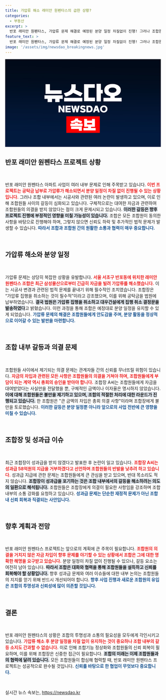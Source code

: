 ```yaml
---
title: 가압류 해소 래미안 원펜타스의 급한 상황?
categories:
  - 부동산
excerpt: >
  반포 래미안 원펜타스, 가압류 문제 해결로 예정된 분양 일정 차질없이 진행! 그러나 조합원의 반발로 시끌시끌한 조합 내부 갈등. 삼성물산의 긴급 자금 대여와 조합장의 성과급 포기 선언, 재건축 사업의 향방은?
feature_text: >
  반포 래미안 원펜타스, 가압류 문제 해결로 예정된 분양 일정 차질없이 진행! 그러나 조합원의 반발로 시끌시끌한 조합 내부 갈등. 삼성물산의 긴급 자금 대여와 조합장의 성과급 포기 선언, 재건축 사업의 향방은?
image: '/assets/img/newsdao_breakingnews.jpg'
---
```


<p><img src="/assets/img/newsdao_breakingnews.jpg" alt="implanttips 속보" /></p>

<h2 data-ke-size="size26">반포 래미안 원펜타스 프로젝트 상황</h2>  

<p data-ke-size="size16">&nbsp;</p>  

<p>반포 래미안 원펜타스 아파트 사업이 여러 내부 문제로 인해 주목받고 있습니다. <b><span style="color: #ee2323;">이번 프로젝트는 공탁금 납부로 가압류가 해소되면서 분양 일정이 차질 없이 진행될 수 있는 상황입니다.</span></b> 그러나 조합 내부에서는 시공사와 관련된 여러 논란이 발생하고 있으며, 이로 인해 조합원들 사이의 갈등이 심화되고 있습니다. 구체적으로는 대여한 자금과 관련하여 조합원들의 의결을 받지 않았다는 점이 크게 문제시되고 있습니다. <b><span style="background-color: #21538527;">이러한 갈등은 향후 프로젝트 진행에 부정적인 영향을 미칠 가능성이 있습니다.</span></b> 조합은 모든 조합원이 동의한 사항을 바탕으로 진행해야 하며, 그렇지 않으면 신뢰도 하락 및 추가적인 법적 문제가 발생할 수 있습니다. <b><span style="color: #1a5490;">따라서 조합과 조합원 간의 원활한 소통과 협력이 매우 중요합니다.</span></b>  </p>

<p data-ke-size="size16">&nbsp;</p>  

<h2 data-ke-size="size26">가압류 해소와 분양 일정</h2>  

<p data-ke-size="size16">&nbsp;</p>  

<p>가압류 문제는 상당히 복잡한 상황을 유발합니다. <b><span style="color: #ee2323;">서울 서초구 반포동에 위치한 래미안 원펜타스 조합은 최근 삼성물산으로부터 긴급히 자금을 빌려 가압류를 해소했습니다.</span></b> 이는 시공사 변경과 관련된 법적 문제를 끝내기 위해 필수적인 조치였습니다. 조합장은 “가압류 집행을 취소하는 것이 필수적”이라고 강조했으며, 이를 위해 공탁금을 법원에 납부하였습니다. <b><span style="background-color: #21538527;">결국 법원은 가압류 집행을 취소하고 대우건설에게 집행 취소 결정문을 발송하였다</span></b>고 밝혔습니다. 이런 과정을 통해 조합은 예정대로 분양 일정을 유지할 수 있게 되었습니다. <b><span style="color: #1a5490;">가압류 문제의 해결은 조합원들에게 안도감을 주며, 분양 활동을 정상적으로 이어갈 수 있는 발판을 마련합니다.</span></b>  </p>

<p data-ke-size="size16">&nbsp;</p>  

<h2 data-ke-size="size26">조합 내부 갈등과 의결 문제</h2>  

<p data-ke-size="size16">&nbsp;</p>  

<p>조합원들 사이에서 제기되는 의결 문제는 관계자들 간의 신뢰를 무너뜨릴 위험이 있습니다. <b><span style="color: #ee2323;">자금의 차입과 관련된 모든 사항은 조합원들의 의결을 거쳐야 하며, 조합원들에게 부담이 되는 계약 역시 총회의 승인을 받아야 합니다.</span></b> 조합장 A씨는 조합원들에게 자금을 대여받았다는 사실만을 전달했을 뿐, 구체적인 금액이나 이자율은 명시하지 않았습니다. <b><span style="background-color: #21538527;">이에 대해 조합원들은 불만을 제기하고 있으며, 조합의 적절한 처리에 대한 라운드가 진행되고 있습니다.</span></b> 한 조합원은 "큰 금액의 차입은 총회 의결 사항"이라며 조합장에게 불만을 토로했습니다. <b><span style="color: #1a5490;">이러한 갈등은 분양 일정뿐 아니라 앞으로의 사업 전반에 큰 영향을 미칠 수 있습니다.</span></b>  </p>

<p data-ke-size="size16">&nbsp;</p>  

<h2 data-ke-size="size26">조합장 및 성과급 이슈</h2>  

<p data-ke-size="size16">&nbsp;</p>  

<p>최근 조합장이 성과급을 받지 않겠다고 발표한 후 논란이 일고 있습니다. <b><span style="color: #ee2323;">조합장 A씨는 성과급 58억원의 지급을 거부하겠다고 선언하며 조합원들의 반발을 낮추려 하고 있습니다.</span></b> 성과급 지급에 관한 문제는 조합원들에게 큰 관심을 받고 있으며, 반대 목소리도 적지 않습니다. <b><span style="background-color: #21538527;">조합장이 성과급을 포기하는 것은 조합 내부에서의 갈등을 해소하려는 의도의 일환으로 해석됩니다.</span></b> 조합원들은 조합장에게 의결이 필요한 사항임을 강조하며 조합 내부의 소통 강화를 요청하고 있습니다. <b><span style="color: #1a5490;">성과급 문제는 단순한 재정적 문제가 아닌 조합 내 신뢰 회복과 직결되는 사안입니다.</span></b>  </p>

<p data-ke-size="size16">&nbsp;</p>  

<h2 data-ke-size="size26">향후 계획과 전망</h2>  

<p data-ke-size="size16">&nbsp;</p>  

<p>반포 래미안 원펜타스 프로젝트는 앞으로의 계획에 큰 주목이 필요합니다. <b><span style="color: #ee2323;">조합원의 의결을 거치지 않은 자금 차입이 향후 문제를 야기할 수 있는 상황에서 조합은 그에 대한 명확한 해명을 요구받고 있습니다.</span></b> 분양 일정이 차질 없이 진행될 수 있으나, 갈등 요소는 여전히 남아 있습니다. <b><span style="background-color: #21538527;">따라서 조합은 대화와 협력을 통해 조합원들을 설득하고 신뢰를 회복해야 할 상황입니다.</span></b> 향후 성과급 문제와 여러 이슈들에 대한 내부 논의는 조합원들의 지지를 얻기 위해 반드시 개선되어야 합니다. <b><span style="color: #1a5490;">향후 사업 진행과 새로운 조합원의 유입은 조합의 투명성과 신뢰성에 많이 의존할 것입니다.</span></b>  </p>

<p data-ke-size="size16">&nbsp;</p>  

<h2 data-ke-size="size26">결론</h2>  

<p data-ke-size="size16">&nbsp;</p>  

<p>반포 래미안 원펜타스의 상황은 조합의 투명성과 소통의 필요성을 모두에게 각인시키고 있습니다. <b><span style="color: #ee2323;">가압류 해소 후 분양 일정을 차질 없이 유지하는 것이 중요하나 조합 내부의 갈등 소지도 간과할 수 없습니다.</span></b> 이로 인해 조합기능 정상화와 조합원들의 신뢰 회복이 필요하며, 이를 위해 조합장은 신중한 접근이 필요합니다. <b><span style="background-color: #21538527;">조합의 미래는 이제 조합원들과의 협력에 달려 있습니다.</span></b> 모든 조합원들이 합심해 협력할 때, 반포 래미안 원펜타스 프로젝트는 성공적으로 완수될 것입니다. <b><span style="color: #1a5490;">신뢰를 바탕으로 한 협업이 무엇보다 중요합니다.</span></b>  </p>

<p data-ke-size="size16">&nbsp;</p>  
실시간 뉴스 속보는, <a href="https://newsdao.kr" rel="dofollow">https://newsdao.kr</a>



